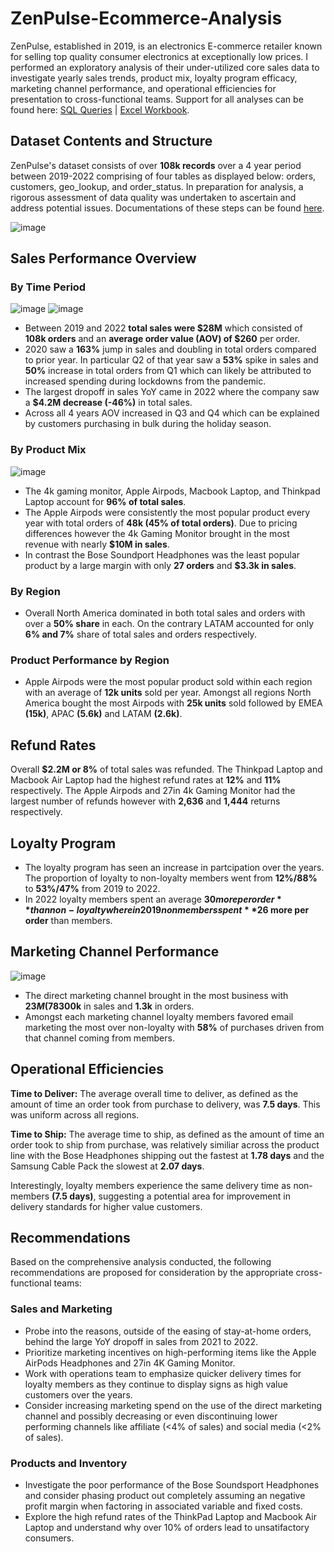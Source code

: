 # ZenPulse-Ecommerce-Analysis

ZenPulse, established in 2019, is an electronics E-commerce retailer known for selling top quality consumer electronics at exceptionally low prices. I performed an exploratory analysis of their under-utilized core sales data to investigate yearly sales trends, product mix, loyalty program efficacy, marketing channel performance, and operational efficiencies for presentation to cross-functional teams. Support for all analyses can be found here: [SQL Queries](https://github.com/mlatona17/ZenPulse-Ecommerce-Analysis/blob/main/sql_analysis/sql_queries.sql) | [Excel Workbook]().

## Dataset Contents and Structure

ZenPulse's dataset consists of over **108k records** over a 4 year period between 2019-2022 comprising of four tables as displayed below: orders, customers, geo_lookup, and order_status. In preparation for analysis, a rigorous assessment of data quality was undertaken to ascertain and address potential issues. Documentations of these steps can be found [here](https://github.com/mlatona17/ZenPulse-Ecommerce-Analysis/blob/main/cleaning_log.md).

![image](https://github.com/mlatona17/Electronic-Express-eCommerce-Analysis/assets/67985288/db27f1eb-4e48-4e04-bb76-28519240f1f4)


## Sales Performance Overview


### By Time Period

![image](https://github.com/mlatona17/ZenPulse-Ecommerce-Analysis/assets/67985288/86f1c938-2f4c-45aa-9743-e83a1e287be8)
![image](https://github.com/mlatona17/ZenPulse-Ecommerce-Analysis/assets/67985288/f9847f90-b401-4c3f-970b-1afb5f82e570)


- Between 2019 and 2022 **total sales were $28M** which consisted of **108k orders** and an **average order value (AOV) of $260** per order.
- 2020 saw a **163%** jump in sales and doubling in total orders compared to prior year. In particular Q2 of that year saw a **53%** spike in sales and **50%** increase in total orders from Q1 which can likely be attributed to increased spending during lockdowns from the pandemic.
- The largest dropoff in sales YoY came in 2022 where the company saw a **$4.2M decrease (-46%)** in total sales.
- Across all 4 years AOV increased in Q3 and Q4 which can be explained by customers purchasing in bulk during the holiday season.


### By Product Mix

![image](https://github.com/mlatona17/ZenPulse-Ecommerce-Analysis/assets/67985288/2e309f4b-b0d1-4ed2-b138-226bf87ca37f)



- The 4k gaming monitor, Apple Airpods, Macbook Laptop, and Thinkpad Laptop account for **96% of total sales**.
- The Apple Airpods were consistently the most popular product every year with total orders of **48k (45% of total orders)**. Due to pricing differences however the 4k Gaming Monitor brought in the most revenue with nearly **$10M in sales**.
- In contrast the Bose Soundport Headphones was the least popular product by a large margin with only **27 orders** and **$3.3k in sales**.

  
### By Region

- Overall North America dominated in both total sales and orders with over a **50% share** in each. On the contrary LATAM accounted for only **6% and 7%** share of total sales and orders respectively.

### Product Performance by Region

- Apple Airpods were the most popular product sold within each region with an average of **12k units** sold per year. Amongst all regions North America bought the most Airpods with **25k units** sold followed by EMEA **(15k)**, APAC **(5.6k)** and LATAM **(2.6k)**.


## Refund Rates

Overall **$2.2M or 8%** of total sales was refunded. The Thinkpad Laptop and Macbook Air Laptop had the highest refund rates at **12%** and **11%** respectively. The Apple Airpods and 27in 4k Gaming Monitor had the largest number of refunds however with **2,636** and **1,444** returns respectively.


## Loyalty Program

- The loyalty program has seen an increase in partcipation over the years. The proportion of loyalty to non-loyalty members went from **12%/88%** to **53%/47%** from 2019 to 2022.
- In 2022 loyalty members spent an average **$30 more per order** than non-loyalty where in 2019 non members spent **$26 more per order** than members.

## Marketing Channel Performance

![image](https://github.com/mlatona17/ZenPulse-Ecommerce-Analysis/assets/67985288/35f7a465-4b37-4c25-b229-a182097ad894)

- The direct marketing channel brought in the most business with **$23M (78%)** in sales and and **84k** orders while social media attracted lowest with **$300k** in sales and **1.3k** in orders.
- Amongst each marketing channel loyalty members favored email marketing the most over non-loyalty with **58%** of purchases driven from that channel coming from members. 


## Operational Efficiencies

**Time to Deliver:** The average overall time to deliver, as defined as the amount of time an order took from purchase to delivery, was **7.5 days**. This was uniform across all regions.

**Time to Ship:** The average time to ship, as defined as the amount of time an order took to ship from purchase, was relatively similiar across the product line with the Bose Headphones shipping out the fastest at **1.78 days** and the Samsung Cable Pack the slowest at **2.07 days**.

Interestingly, loyalty members experience the same delivery time as non-members **(7.5 days)**, suggesting a potential area for improvement in delivery standards for higher value customers.

## Recommendations
Based on the comprehensive analysis conducted, the following recommendations are proposed for consideration by the appropriate cross-functional teams:

### Sales and Marketing
- Probe into the reasons, outside of the easing of stay-at-home orders, behind the large YoY dropoff in sales from 2021 to 2022.
- Prioritize marketing incentives on high-performing items like the Apple AirPods Headphones and 27in 4K Gaming Monitor.
- Work with operations team to emphasize quicker delivery times for loyalty members as they continue to display signs as high value customers over the years.
- Consider increasing marketing spend on the use of the direct marketing channel and possibly decreasing or even discontinuing lower performing channels like affiliate (<4% of sales) and social media (<2% of sales).
 
### Products and Inventory
- Investigate the poor performance of the Bose Soundsport Headphones and consider phasing product out completely assuming an negative profit margin when factoring in associated variable and fixed costs.
- Explore the high refund rates of the ThinkPad Laptop and Macbook Air Laptop and understand why over 10% of orders lead to unsatifactory consumers.

